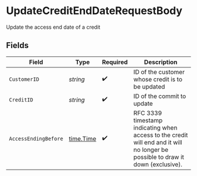 # UpdateCreditEndDateRequestBody

Update the access end date of a credit


## Fields

| Field                                                                                                                           | Type                                                                                                                            | Required                                                                                                                        | Description                                                                                                                     |
| ------------------------------------------------------------------------------------------------------------------------------- | ------------------------------------------------------------------------------------------------------------------------------- | ------------------------------------------------------------------------------------------------------------------------------- | ------------------------------------------------------------------------------------------------------------------------------- |
| `CustomerID`                                                                                                                    | *string*                                                                                                                        | :heavy_check_mark:                                                                                                              | ID of the customer whose credit is to be updated                                                                                |
| `CreditID`                                                                                                                      | *string*                                                                                                                        | :heavy_check_mark:                                                                                                              | ID of the commit to update                                                                                                      |
| `AccessEndingBefore`                                                                                                            | [time.Time](https://pkg.go.dev/time#Time)                                                                                       | :heavy_check_mark:                                                                                                              | RFC 3339 timestamp indicating when access to the credit will end and it will no longer be possible to draw it down (exclusive). |